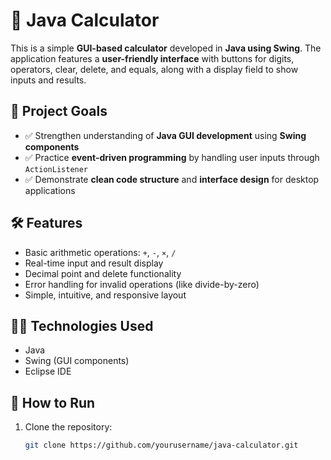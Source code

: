# 🧮 Java Calculator

This is a simple **GUI-based calculator** developed in **Java using Swing**. The application features a **user-friendly interface** with buttons for digits, operators, clear, delete, and equals, along with a display field to show inputs and results.

## 🎯 Project Goals

- ✅ Strengthen understanding of **Java GUI development** using **Swing components**
- ✅ Practice **event-driven programming** by handling user inputs through `ActionListener`
- ✅ Demonstrate **clean code structure** and **interface design** for desktop applications

## 🛠️ Features

- Basic arithmetic operations: `+`, `-`, `×`, `/`
- Real-time input and result display
- Decimal point and delete functionality
- Error handling for invalid operations (like divide-by-zero)
- Simple, intuitive, and responsive layout

## 🧑‍💻 Technologies Used

- Java
- Swing (GUI components)
- Eclipse IDE

## 🚀 How to Run

1. Clone the repository:
   ```bash
   git clone https://github.com/yourusername/java-calculator.git
